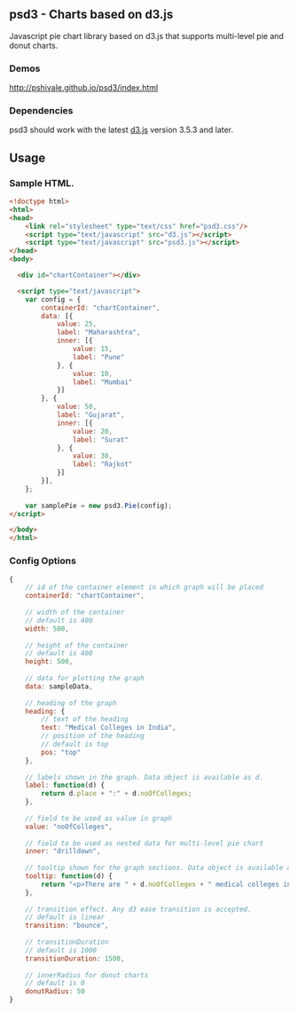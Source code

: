 ## psd3 - Charts based on d3.js

Javascript pie chart library based on d3.js that supports multi-level pie and donut charts.

### Demos

http://pshivale.github.io/psd3/index.html

### Dependencies

psd3 should work with the latest [d3.js](http://d3js.org/) version 3.5.3 and later.

## Usage

### Sample HTML.
```html
<!doctype html>
<html>
<head>
    <link rel="stylesheet" type="text/css" href="psd3.css"/>
    <script type="text/javascript" src="d3.js"></script>
    <script type="text/javascript" src="psd3.js"></script>
</head>
<body>

  <div id="chartContainer"></div>

  <script type="text/javascript">
  	var config = {
  		containerId: "chartContainer",
  		data: [{
  		    value: 25,
  		    label: "Maharashtra",
  		    inner: [{
  		        value: 15,
  		        label: "Pune"
  		    }, {
  		        value: 10,
  		        label: "Mumbai"
  		    }]
  		}, {
  		    value: 50,
  		    label: "Gujarat",
  		    inner: [{
  		        value: 20,
  		        label: "Surat"
  		    }, {
  		        value: 30,
  		        label: "Rajkot"
  		    }]
  		}],
  	};
  
	var samplePie = new psd3.Pie(config);
</script>

</body>
</html>
```
### Config Options
```javascript
{
	// id of the container element in which graph will be placed
    containerId: "chartContainer",
    
    // width of the container
    // default is 400
	width: 500,
	
	// height of the container
	// default is 400
	height: 500,
	
	// data for plotting the graph
	data: sampleData,
	
	// heading of the graph
	heading: {
		// text of the heading
	    text: "Medical Colleges in India",
	    // position of the heading
	    // default is top
	    pos: "top"
	},
	
	// labels shown in the graph. Data object is available as d.
	label: function(d) {
	    return d.place + ":" + d.noOfColleges;
	},
	
	// field to be used as value in graph
	value: "noOfColleges",
	
	// field to be used as nested data for multi-level pie chart
	inner: "drilldown",
	
	// tooltip shown for the graph sections. Data object is available as d.
	tooltip: function(d) {
	    return "<p>There are " + d.noOfColleges + " medical colleges in " + d.place + ".</p>";
	},
	
	// transition effect. Any d3 ease transition is accepted.
	// default is linear
	transition: "bounce",
	
	// transitionDuration
	// default is 1000
	transitionDuration: 1500,
	
	// innerRadius for donut charts
	// default is 0
	donutRadius: 50
}
```
